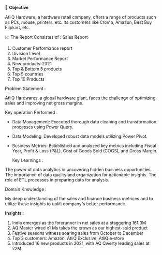 
🎯 𝐎𝐛𝐣𝐞𝐜𝐭𝐢𝐯𝐞

AtliQ Hardware, a hardware retail company, offers a range of products such as PCs, mouse, printers, etc. Its customers like Croma, Amazon, Best Buy Flipkart, etc. 

 📈 The Report Consistes of :
Sales Report
1. Customer Performance report
2. Division Level
3. Market Performance Report
4. New products-2021
5. Top & Bottom 5 products
6. Top 5 countries
7. Top 10 Products
 
Problem Statement : 

 AtliQ Hardwares, a global hardware giant, faces the challenge of optimizing sales and improving net gross margins.

 Key operation Performed :
 
- Data Management: Executed thorough data cleaning and transformation processes using Power Query.
- Data Modeling: Developed robust data models utilizing Power Pivot.
- Business Metrics: Established and analyzed key metrics including Fiscal Year, Profit & Loss (P&L), Cost of Goods Sold (COGS), and Gross Margin.
  
  Key Learnings :
  
The power of data analytics in uncovering hidden business opportunities.
The importance of data quality and organization for actionable insights.
The role of ETL processes in preparing data for analysis.

 Domain Knowledge :
 
My deep understanding of the sales and finance business metrices and to utilize these insights to uplift company's better performance.

𝐈𝐧𝐬𝐢𝐠𝐡𝐭𝐬 :

1. India emerges as the forerunner in net sales at a staggering 161.3M
2. AQ Master wired x1 Ms takes the crown as our highest-sold product
3. Festive seasons witness soaring sales from October to December
4. Top 3 customers: Amazon, AtliQ Exclusive, AtliQ e-store
5. Introduced 16 new products in 2021, with AQ Qwerty leading sales at 22M
